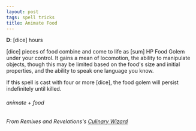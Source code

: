 ```yaml
---
layout: post
tags: spell tricks
title: Animate Food
---
```

**D**:  [dice] hours

[dice] pieces of food combine and come to life as [sum] HP Food Golem under your control.  It gains a mean of locomotion, the ability to manipulate objects, though this may be limited based on the food's size and initial properties, and the ability to speak one language you know.

If this spell is cast with four or more [dice], the food golem will persist indefinitely until killed.
 
###### animate + food
###### From Remixes and Revelations's [Culinary Wizard](http://www.remixesandrevelations.com/2019/08/osr-culinary-wizard-and-cibopath.html)
